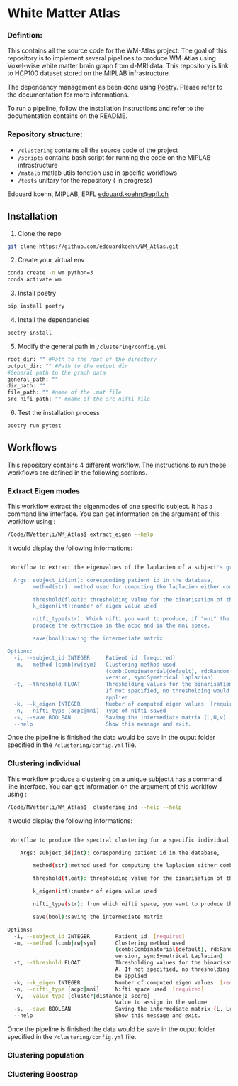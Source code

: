 # White Matter Atlas
### Defintion:
This contains all the source code for the WM-Atlas project. The goal of this repository
is to implement several pipelines to produce WM-Atlas using Voxel-wise white matter brain
graph from d-MRI data.
This repository is link to HCP100 dataset stored on the MIPLAB infrastructure.


The dependancy management as been done using [Poetry](https://python-poetry.org/). Please refer to the documentation for more informations.


To run a pipeline, follow the installation instructions and refer to the documentation contains on the README.


### Repository structure:
- ```/clustering``` contains all the source code of the project
- ```/scripts``` contains bash script for running the code on the MIPLAB infrastructure
- ```/matalb``` matlab utils fonction use in specific workflows
-  ```/tests``` unitary for the repository ( in progress)


Edouard koehn, MIPLAB, EPFL
edouard.koehn@epfl.ch

## Installation

1) Clone the repo

```bash
git clone https://github.com/edouardkoehn/WM_Atlas.git
```
2) Create your virtual env
```bash
conda create -n wm python=3
conda activate wm
```
3) Install poetry
```bash
pip install poetry
```
4) Install the dependancies
```bash
poetry install
```
5)  Modify the general path in ```/clustering/config.yml```
```bash
root_dir: "" #Path to the root of the directory
output_dir: "" #Path to the output dir
#General path to the graph data
general_path: ""
dir_path: ""
file_path: "" #name of the .mat file
src_nifi_path: "" #name of the src nifti file
```
6) Test the installation process
```bash
poetry run pytest
```


## Workflows
This repository contains 4 different workflow. The instructions to run those workflows are defined in the following sections.
### Extract Eigen modes
This workflow extract the eigenmodes of one specific subject. It has a command line interface. You can get information on the argument of this worklfow using :
```bash
/Code/MVetterli/WM_Atlas$ extract_eigen --help
```
It would display the following informations:
```bash

 Workflow to extract the eigenvalues of the laplacien of a subject's graph

  Args: subject_id(int): coresponding patient id in the database,
        method(str): method used for computing the laplacien either combinatorial (comb),randomwalk laplacian (rw) or symetric laplacian(sym)

        threshold(float): thresholding value for the binarisation of the matrix
        k_eigen(int):number of eigen value used

        nitfi_type(str): Which nifti you want to produce, if "mni" the workflow, would
        produce the extraction in the acpc and in the mni space.

        save(bool):saving the intermediate matrix

Options:
  -i, --subject_id INTEGER     Patient id  [required]
  -m, --method [comb|rw|sym]   Clustering method used
                               (comb:Combinatorial(default), rd:Random Walk
                               version, sym:Symetrical laplacian)
  -t, --threshold FLOAT        Thresholding values for the binarisation of A.
                               If not specified, no thresholding would be
                               applied
  -k, --k_eigen INTEGER        Number of computed eigen values  [required]
  -n, --nifti_type [acpc|mni]  Type of nifti saved
  -s, --save BOOLEAN           Saving the intermediate matrix (L,U,v)
  --help                       Show this message and exit.
```
Once the pipeline is finished the data would be save in the ouput folder specified in the ```/clustering/config.yml``` file.
### Clustering individual
This workflow produce a clustering on a unique subject.t has a command line interface. You can get information on the argument of this worklfow using :
```bash
/Code/MVetterli/WM_Atlas$  clustering_ind --help --help
```
It would display the following informations:
```bash

 Workflow to produce the spectral clustering for a specific individual

    Args: subject_id(int): coresponding patient id in the database,

        method(str):method used for computing the laplacien either combinatorial (comb),randomwalk laplacian (rw) or symetric laplacian(sym)

        threshold(float): thresholding value for the binarisation of the matrix

        k_eigen(int):number of eigen value used

        nifti_type(str): from which nifti space, you want to produce the clustering

        save(bool):saving the intermediate matrix

Options:
  -i, --subject_id INTEGER        Patient id  [required]
  -m, --method [comb|rw|sym]      Clustering method used
                                  (comb:Combinatorial(default), rd:Random Walk
                                  version, sym:Symetrical Laplacian)
  -t, --threshold FLOAT           Thresholding values for the binarisation of
                                  A. If not specified, no thresholding would
                                  be applied
  -k, --k_eigen INTEGER           Number of computed eigen values  [required]
  -n, --nifti_type [acpc|mni]     Nifti space used  [required]
  -v, --value_type [cluster|distance|z_score]
                                  Value to assign in the volume
  -s, --save BOOLEAN              Saving the intermediate matrix (L, Lrw)
  --help                          Show this message and exit.
```
Once the pipeline is finished the data would be save in the ouput folder specified in the ```/clustering/config.yml``` file.
### Clustering population
### Clustering Boostrap
